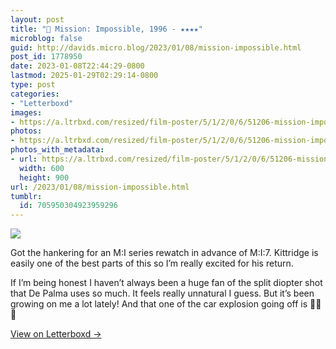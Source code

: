 ```yaml
---
layout: post
title: "🍿 Mission: Impossible, 1996 - ★★★★"
microblog: false
guid: http://davids.micro.blog/2023/01/08/mission-impossible.html
post_id: 1778950
date: 2023-01-08T22:44:29-0800
lastmod: 2025-01-29T02:29:14-0800
type: post
categories:
- "Letterboxd"
images:
- https://a.ltrbxd.com/resized/film-poster/5/1/2/0/6/51206-mission-impossible-0-600-0-900-crop.jpg?v=7b7690e145
photos:
- https://a.ltrbxd.com/resized/film-poster/5/1/2/0/6/51206-mission-impossible-0-600-0-900-crop.jpg?v=7b7690e145
photos_with_metadata:
- url: https://a.ltrbxd.com/resized/film-poster/5/1/2/0/6/51206-mission-impossible-0-600-0-900-crop.jpg?v=7b7690e145
  width: 600
  height: 900
url: /2023/01/08/mission-impossible.html
tumblr:
  id: 705950304923959296
---
```

 <p><img src="https://a.ltrbxd.com/resized/film-poster/5/1/2/0/6/51206-mission-impossible-0-600-0-900-crop.jpg?v=7b7690e145"/></p> <p>Got the hankering for an M:I series rewatch in advance of M:I:7. Kittridge is easily one of the best parts of this so I’m really excited for his return.</p><p>If I’m being honest I haven’t always been a huge fan of the split diopter shot that De Palma uses so much. It feels really unnatural I guess. But it’s been growing on me a lot lately! And that one of the car explosion going off is 👨‍🍳💋</p> 
<p><a href="https://letterboxd.com/theschlaepfer/film/mission-impossible/1/">View on Letterboxd →</a></p>
